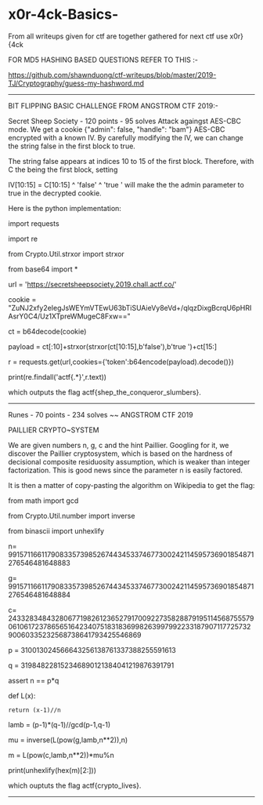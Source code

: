 # x0r-4ck-Basics-
From all writeups given for ctf are together gathered for next ctf use x0r}{4ck

FOR MD5 HASHING BASED QUESTIONS REFER TO THIS :-

https://github.com/shawnduong/ctf-writeups/blob/master/2019-TJ/Cryptography/guess-my-hashword.md

-----------------------------------------------------------------------------------------------------------------------------

BIT FLIPPING BASIC CHALLENGE FROM ANGSTROM CTF 2019:-


Secret Sheep Society - 120 points - 95 solves
Attack againgst AES-CBC mode.
We get a cookie {"admin": false, "handle": "bam"} AES-CBC encrypted with a known IV. By carefully modifying the IV, we can change the string false in the first block to true.

The string false appears at indices 10 to 15 of the first block. Therefore, with C the being the first block, setting

IV[10:15] = C[10:15] ^ 'false' ^ 'true '
will make the the admin parameter to true in the decrypted cookie.

Here is the python implementation:

import requests

import re

from Crypto.Util.strxor import strxor

from base64 import *

url = 'https://secretsheepsociety.2019.chall.actf.co/'

cookie = "ZuNJ2xfy2eIegJsWEYmVTEwU63bTiSUAieVy8eVd+/qlqzDixgBcrqU6pHRIAsrY0C4/Uz1XTpreWMugeC8Fxw=="

ct = b64decode(cookie)

payload = ct[:10]+strxor(strxor(ct[10:15],b'false'),b'true ')+ct[15:]

r = requests.get(url,cookies={'token':b64encode(payload).decode()})

print(re.findall('actf{.*}',r.text))

which outputs the flag actf{shep_the_conqueror_slumbers}.

-----------------------------------------------------------------------------------------------------------------------------
Runes - 70 points - 234 solves ~~ ANGSTROM CTF 2019

PAILLIER CRYPTO~SYSTEM

We are given numbers n, g, c and the hint Paillier. Googling for it, we discover the Paillier cryptosystem, which is based on the hardness of decisional composite residuosity assumption, which is weaker than integer factorization. This is good news since the parameter n is easily factored.

It is then a matter of copy-pasting the algorithm on Wikipedia to get the flag:

from math import gcd

from Crypto.Util.number import inverse

from binascii import unhexlify

n= 99157116611790833573985267443453374677300242114595736901854871276546481648883

g= 99157116611790833573985267443453374677300242114595736901854871276546481648884

c= 2433283484328067719826123652791700922735828879195114568755579061061723786565164234075183183699826399799223318790711772573290060335232568738641793425546869

p = 310013024566643256138761337388255591613

q = 319848228152346890121384041219876391791

assert n == p*q

def L(x):
    
    return (x-1)//n

lamb = (p-1)*(q-1)//gcd(p-1,q-1)

mu = inverse(L(pow(g,lamb,n**2)),n)

m = L(pow(c,lamb,n**2))*mu%n

print(unhexlify(hex(m)[2:]))

which ouptuts the flag actf{crypto_lives}.

-----------------------------------------------------------------------------------------------------------------------------
